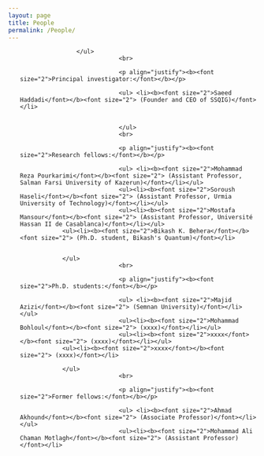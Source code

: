 ```yaml
---
layout: page
title: People
permalink: /People/
---
```


<section id="People">
	<div class="container">
		<ul>
			
			        </ul>
                                <br>

                                <p align="justify"><b><font size="2">Principal investigator:</font></b></p>

                                <ul> <li><b><font size="2">Saeed Haddadi</font></b><font size="2"> (Founder and CEO of SSQIG)</font></li>
                                

                                </ul>
                                <br>

                                <p align="justify"><b><font size="2">Research fellows:</font></b></p>

                                <ul> <li><b><font size="2">Mohammad Reza Pourkarimi</font></b><font size="2"> (Assistant Professor, Salman Farsi University of Kazerun)</font></li></ul>
                                <ul><li><b><font size="2">Soroush Haseli</font></b><font size="2"> (Assistant Professor, Urmia University of Technology)</font></li></ul> 
                                <ul><li><b><font size="2">Mostafa Mansour</font></b><font size="2"> (Assistant Professor, Université Hassan II de Casablanca)</font></li></ul> 
				<ul><li><b><font size="2">Bikash K. Behera</font></b><font size="2"> (Ph.D. student, Bikash's Quantum)</font></li>
				
				
				</ul>
                                <br>

                                <p align="justify"><b><font size="2">Ph.D. students:</font></b></p>

                                <ul> <li><b><font size="2">Majid Azizi</font></b><font size="2"> (Semnan University)</font></li></ul>
                                <ul><li><b><font size="2">Mohammad Bohloul</font></b><font size="2"> (xxxx)</font></li></ul> 
                                <ul><li><b><font size="2">xxxx</font></b><font size="2"> (xxxx)</font></li></ul>
				<ul><li><b><font size="2">xxxx</font></b><font size="2"> (xxxx)</font></li>
				
				</ul>
                                <br>

                                <p align="justify"><b><font size="2">Former fellows:</font></b></p>

                                <ul> <li><b><font size="2">Ahmad Akhound</font></b><font size="2"> (Associate Professor)</font></li></ul>
                                <ul><li><b><font size="2">Mohammad Ali Chaman Motlagh</font></b><font size="2"> (Assistant Professor)</font></li>
				

<br><br><br><br><br><br><br><br><br><br><br><br><br><br><br><br><br><br><br><br><br>
